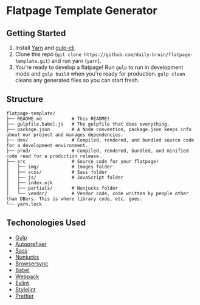# Flatpage Template Generator

## Getting Started

1. Install [Yarn](https://yarnpkg.com/lang/en/docs/install/) and
   [gulp-cli](https://www.npmjs.com/package/gulp-cli).
2. Clone this repo (`git clone
   https://github.com/daily-bruin/flatpage-template.git`) and run yarn (`yarn`).
3. You're ready to develop a flatpage! Run `gulp` to run in development mode and
   `gulp build` when you're ready for production. `gulp clean` cleans any
   generated files so you can start fresh.

## Structure

```
flatpage-template/
├── README.md           # This README!
├── gulpfile.babel.js   # The gulpfile that does everything.
├── package.json        # A Node convention, package.json keeps info about our project and manages dependencies.
├── dev/                # Compiled, rendered, and bundled source code for a development environment.
├── prod/               # Compiled, rendered, bundled, and minified code read for a production release.
├── src                 # Source code for your flatpage!
│   ├── img/            # Images folder
│   ├── scss/           # Sass folder
│   ├── js/             # JavaScript folder
│   ├── index.njk
│   ├── partials/       # Nunjucks folder
│   └── vendor/         # Vendor code, code written by people other than DBers. This is where library code, etc. goes.
└── yarn.lock
```

## Techonologies Used

* [Gulp](https://gulpjs.com)
* [Autoprefixer](http://autoprefixer.github.io)
* [Sass](http://sass-lang.com)
* [Nunjucks](https://mozilla.github.io/nunjucks/)
* [Browsersync](https://browsersync.io)
* [Babel](https://babeljs.io)
* [Webpack](https://webpack.js.org)
* [Eslint](https://eslint.org)
* [Stylelint](https://stylelint.io)
* [Prettier](https://prettier.io)
